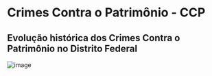 # Crimes Contra o Patrimônio - CCP
## Evolução histórica dos Crimes Contra o Patrimônio no Distrito Federal


![image](https://github.com/user-attachments/assets/1b18e8f2-a062-441d-a17a-12ce68d86885)
